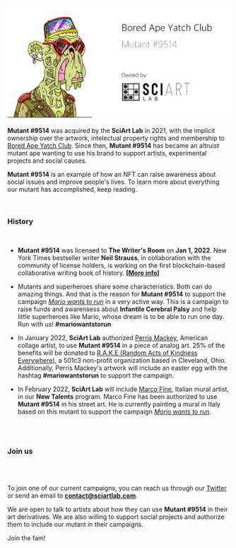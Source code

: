
![](../images/mutant9514.png)

**Mutant #9514** was acquired by the **SciArt Lab** in 2021, with the implicit ownership over the artwork, intelectual property rights and membership to [Bored Ape Yatch Club](https://boredapeyachtclub.com/). Since then, **Mutant #9514** has became an altruist mutant ape wanting to use his brand to support artists, experimental projects and social causes. 

**Mutant #9514** is an example of how an NFT can raise awareness about social issues and improve people's lives. To learn more about everything our mutant has accomplished, keep reading.

<br>

### History

<br>

* **Mutant #9514** was licensed to **The Writer's Room** on **Jan 1, 2022**. New York Times bestseller writer **Neil Strauss**, in collaboration with the community of license holders, is working on the first blockchain-based collaborative writing book of history. **[[More info](https://www.jenkinsthevalet.com/press)]**

* Mutants and superheroes share some characteristics. Both can do amazing things. And that is the reason for **Mutant #9514** to support the campaign [*Mario wants to run*](https://www.instagram.com/marietequierecorrer/?hl=en) in a very active way. This is a campaign to raise funds and awarensess about **Infantile Cerebral Palsy** and help little superheroes like Mario, whose dream is to be able to run one day. Run with us! **#mariowantstorun**

* In January 2022, **SciArt Lab** authorized [Perris Mackey](https://www.instagram.com/p_ThaNerd/), American collage artist, to use **Mutant #9514** in a piece of analog art. 25% of the benefits will be donated to [R.A.K.E (Random Acts of Kindness Everywhere)](http://www.rakenow.org/), a 501c3 non-profit organization based in Cleveland, Ohio. Additionally, Perris Mackey's artwork will include an easter egg with the hashtag **#mariowantstorun** to support the campaign.

* In February 2022, **SciArt Lab** will include [Marco Fine](https://www.instagram.com/p_ThaNerd/), Italian mural artist, in our **New Talents** program. Marco Fine has been authorized to use **Mutant #9514** in his street art. He is currently painting a mural in Italy based on this mutant to support the campaign [*Mario wants to run*](https://www.instagram.com/marietequierecorrer/?hl=en).

<br>
<br>

### Join us

<br><br>

To join one of our current campaigns, you can reach us through our [Twitter](https://www.twitter.com/sciartlab) or send an email to **contact@sciartlab.com**.

We are open to talk to artists about how they can use **Mutant #9514** in their art derivatives. We are also willing to support social projects and authorize them to include our mutant in their campaigns.

Join the fam!